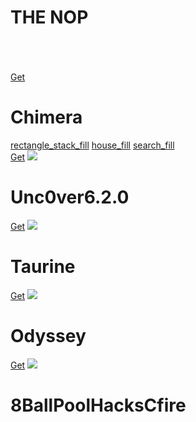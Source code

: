<html>
<head>
<link rel="manifest" href="manifest.json">
<link rel="stylesheet" href="style.css">
<meta name="viewport" content="width=device-width, initial-scale=1, maximum-scale=1, minimum-scale=1, user-scalable=no, viewport-fit=cover minimal-ui standalone">
<link rel="icon" href="favicon.ico" type="image/x-icon" />
<link rel="shortcut icon" href="favicon.ico" type="image/x-icon" />
<link rel="apple-touch-icon" href="Kasaricon.png"/>
<meta name="apple-mobile-web-app-capable" content="yes">
</head>
<div class="name">
<a href="Sections" class="tab"></a>
<h1>THE NOP</h1>
</div>
<br>
<br>
<br>
</div>
<div class="apps">
<a href="  ">Get</a>
<img src="  ">
<h1>Chimera</h1>
</div>
</center>
<div class="nav">	
<a href="Sections" class="tab">rectangle_stack_fill</a>
<a href="https://t.me\theldofnop" class="tab">house_fill</a>
<a href="Search" class="tab">search_fill</a>
</div>
</html>
<div class="apps">
<a href="itms-services://?action=download-manifest&amp;url=https://www.lolzios.tk/plist/Uncover.plist">Get</a>
<img src="img/Jailbreak.PNG">
<h1>Unc0ver6.2.0</h1>
</div>


<div class="apps">
<a href="itms-services://?action=download-manifest&amp;url=https://www.lolzios.tk/plist/Taurine.plist">Get</a>
<img src="img/Jailbreak.PNG">
<h1>Taurine</h1>
</div>

<div class="apps">
<a href="itms-services://?action=download-manifest&amp;url=https://www.lolzios.tk/plist/Odyssey.plist">Get</a>
<img src="img/Jailbreak.PNG">
<h1>Odyssey</h1>
</div>

<div class="apps">
<a href="itms-services://?action=download-manifest&amp;url=https://www.lolzios.tk/plist/8Ball.plist">Get</a>
<img src="img/Jailbreak.PNG">
<h1>8BallPoolHacksCfire</h1>
</div>
